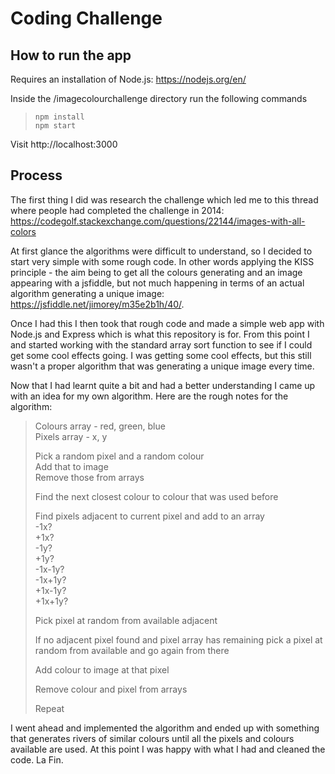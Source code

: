 # Coding Challenge
## How to run the app

Requires an installation of Node.js: https://nodejs.org/en/

Inside the /imagecolourchallenge directory run the following commands  

>`npm install`  
>`npm start`

Visit http://localhost:3000
## Process

The first thing I did was research the challenge which led me to this thread where people had completed the challenge in 2014: https://codegolf.stackexchange.com/questions/22144/images-with-all-colors  

At first glance the algorithms were difficult to understand, so I decided to start very simple with some rough code. In other words applying the KISS principle - the aim being to get all the colours generating and an image appearing with a jsfiddle, but not much happening in terms of an actual algorithm generating a unique image: https://jsfiddle.net/jimorey/m35e2b1h/40/.

Once I had this I then took that rough code and made a simple web app with Node.js and Express which is what this repository is for. From this point I and started working with the standard array sort function to see if I could get some cool effects going. I was getting some cool effects, but this still wasn't a proper algorithm that was generating a unique image every time.

Now that I had learnt quite a bit and had a better understanding I came up with an idea for my own algorithm. Here are the rough notes for the algorithm:

>Colours array - red, green, blue  
>Pixels array - x, y
>
>Pick a random pixel and a random colour  
>Add that to image  
>Remove those from arrays  
>  
>Find the next closest colour to colour that was used before
>  
>Find pixels adjacent to current pixel and add to an array  
>-1x?  
>+1x?  
>-1y?  
>+1y?  
>-1x-1y?  
>-1x+1y?  
>+1x-1y?  
>+1x+1y?  
>
>Pick pixel at random from available adjacent
>
>If no adjacent pixel found and pixel array has remaining pick a pixel at random from available and go again from there  
>
>Add colour to image at that pixel
>
>Remove colour and pixel from arrays
>
>Repeat  

I went ahead and implemented the algorithm and ended up with something that generates rivers of similar colours until all the pixels and colours available are used. At this point I was happy with what I had and cleaned the code. La Fin.

